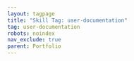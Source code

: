 ```yaml
---
layout: tagpage
title: "Skill Tag: user-documentation"
tag: user-documentation
robots: noindex
nav_exclude: true
parent: Portfolio
---
```

